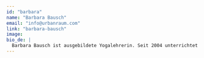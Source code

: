```yaml
---
id: "barbara"
name: "Barbara Bausch"
email: "info@urbanraum.com"
link: "barbara-bausch"
image: 
bio_de: |
  Barbara Bausch ist ausgebildete Yogalehrerin. Seit 2004 unterrichtet sie außerdem Tanz für Kinder und Erwachsene, weswegen in ihren Kinderyoga-Stunden immer auch Elemente aus dem Tanz und der Bewegungserfahrung einfließen. Barbara arbeitet überdies als Literaturwissenschaftlerin im Bereich Text und Kommunikation.
---
```


